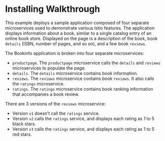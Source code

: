 # Installing Walkthrough

This example deploys a sample application composed of four separate microservices used to demonstrate various Istio features. The application displays information about a book, similar to a single catalog entry of an online book store. Displayed on the page is a description of the book, book `details` (ISBN, number of pages, and so on), and a few book `reviews`.

The Bookinfo application is broken into four separate microservices:

- `productpage`. The `productpage` microservice calls the `details` and `reviews` microservices to populate the page.
- `details`. The `details` microservice contains book information.
- `reviews`. The `reviews` microservice contains book `reviews`. It also calls the `ratings` microservice.
- `ratings`. The `ratings` microservice contains book ranking information that accompanies a book review.

There are 3 versions of the `reviews` microservice:

- Version `v1` doesn’t call the `ratings` service.
- Version `v2` calls the `ratings` service, and displays each rating as 1 to 5 black stars.
- Version `v3` calls the `ratings` service, and displays each rating as 1 to 5 red stars.


